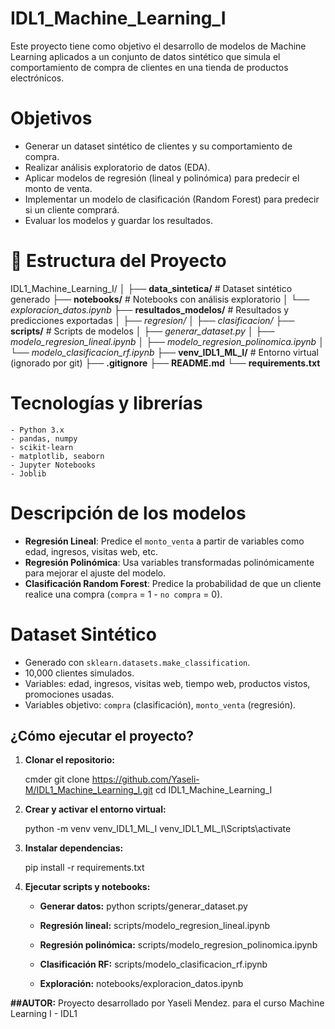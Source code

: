 # IDL1_Machine_Learning_I
Este proyecto tiene como objetivo el desarrollo de modelos de Machine Learning aplicados a un conjunto de datos sintético que simula el comportamiento de compra de clientes en una tienda de productos electrónicos.

# Objetivos

- Generar un dataset sintético de clientes y su comportamiento de compra.
- Realizar análisis exploratorio de datos (EDA).
- Aplicar modelos de regresión (lineal y polinómica) para predecir el monto de venta.
- Implementar un modelo de clasificación (Random Forest) para predecir si un cliente comprará.
- Evaluar los modelos y guardar los resultados.

# 📁 Estructura del Proyecto
IDL1_Machine_Learning_I/
│
├── **data_sintetica/** # Dataset sintético generado
├── **notebooks/** # Notebooks con análisis exploratorio
│ └── *exploracion_datos.ipynb*
├── **resultados_modelos/** # Resultados y predicciones exportadas
│ ├── *regresion/*
│ ├── *clasificacion/*
├── **scripts/** # Scripts de modelos
│ ├── *generar_dataset.py*
│ ├── *modelo_regresion_lineal.ipynb*
│ ├── *modelo_regresion_polinomica.ipynb*
│ └── *modelo_clasificacion_rf.ipynb*
├── **venv_IDL1_ML_I/** # Entorno virtual (ignorado por git)
├── **.gitignore**
├── **README.md**
└── **requirements.txt**

# Tecnologías y librerías
    - Python 3.x
    - pandas, numpy
    - scikit-learn
    - matplotlib, seaborn
    - Jupyter Notebooks
    - Joblib

# Descripción de los modelos

- **Regresión Lineal**: Predice el `monto_venta` a partir de variables como edad, ingresos, visitas web, etc.
- **Regresión Polinómica**: Usa variables transformadas polinómicamente para mejorar el ajuste del modelo.
- **Clasificación Random Forest**: Predice la probabilidad de que un cliente realice una compra (`compra` = 1 - `no compra` = 0).

# Dataset Sintético
- Generado con `sklearn.datasets.make_classification`.
- 10,000 clientes simulados.
- Variables: edad, ingresos, visitas web, tiempo web, productos vistos, promociones usadas.
- Variables objetivo: `compra` (clasificación), `monto_venta` (regresión).

##  ¿Cómo ejecutar el proyecto?

1. **Clonar el repositorio:**

   cmder
   git clone https://github.com/Yaseli-M/IDL1_Machine_Learning_I.git
   cd IDL1_Machine_Learning_I

2. **Crear y activar el entorno virtual:**

    python -m venv venv_IDL1_ML_I
    venv_IDL1_ML_I\Scripts\activate

3. **Instalar dependencias:**

    pip install -r requirements.txt

4. **Ejecutar scripts y notebooks:**

    - **Generar datos:** python scripts/generar_dataset.py

    - **Regresión lineal:** scripts/modelo_regresion_lineal.ipynb

    - **Regresión polinómica:** scripts/modelo_regresion_polinomica.ipynb

    - **Clasificación RF:** scripts/modelo_clasificacion_rf.ipynb

    - **Exploración:** notebooks/exploracion_datos.ipynb

**##AUTOR:**
Proyecto desarrollado por Yaseli Mendez. para el curso Machine Learning I - IDL1